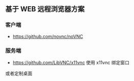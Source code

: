 
## 基于 WEB 远程浏览器方案

### 客户端
- https://github.com/novnc/noVNC

### 服务端

- https://github.com/LibVNC/x11vnc
使用 x11vnc 绑定窗口

或者定制桌面

